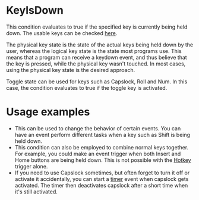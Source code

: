 # KeyIsDown #
This condition evaluates to true if the specified key is currently being held down.
The usable keys can be checked [here](http://www.autohotkey.com/docs/KeyList.htm).

The physical key state is the state of the actual keys being held down by the user, whereas the logical key state is the state most programs use. This means that a program can receive a keydown event, and thus believe that the key is pressed, while the physical key wasn't touched. In most cases, using the physical key state is the desired approach.

Toggle state can be used for keys such as Capslock, Roll and Num. In this case, the condition evaluates to true if the toggle key is activated.

# Usage examples #
  * This can be used to change the behavior of certain events. You can have an event perform different tasks when a key such as Shift is being held down.
  * This condition can also be employed to combine normal keys together. For example, you could make an event trigger when both Insert and Home buttons are being held down. This is not possible with the [Hotkey](docsTriggersHotkey.md) trigger alone.
  * If you need to use Capslock sometimes, but often forget to turn it off or activate it accidentally, you can start a [timer](docsTriggersTimer.md) event when capslock gets activated. The timer then deactivates capslock after a short time when it's still activated.